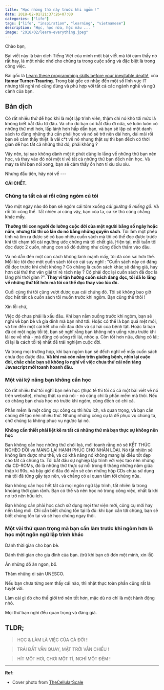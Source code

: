 ```yaml
---
title: "Học những thứ này trước khi ngỏm !"
date: 2018-02-01T21:37:26+07:00
categories: ["life"]
tags: ["life", "inspiration", "learning", "vietnamese"]
description: "Học, học nữa, hộc máu ... "
image: "2018/02/learn-everything.jpeg"
---
```


Chào bạn,

Bài viết này là bản dịch Tiếng Việt của mình một bài viết mà tôi cảm thấy nó rất hay, là một nhắc nhở cho chúng ta trong cuộc sống và đặc biệt là trong công việc.

Bài gốc là [Learn these programming skills before your inevitable death!](https://codewithoutrules.com/2018/02/01/too-much-to-learn/), của **Itamar Turner-Trauring**. Trong bài gốc có nhắc đến một số lĩnh vực IT nhưng tôi nghĩ nó cũng đúng và phú hợp với tất cả các ngành nghề và ngữ cảnh của bạn.

## Bản dịch

Có rất nhiều thứ để học khi là một lập trình viên, thậm chí nó khó tới mức là không biết bắt đầu từ đâu. Và cho dù bạn có bắt đầu đi nữa, sẽ luôn luôn có những thứ mới hơn, lấp lánh hơn hấp dẫn bạn, và bạn sẽ lập cả một danh sách to đùng những thứ cần phải học và nó sẽ trở nên dài hơn, dài mãi rồi bạn sẽ cảm thấy thiệt là vãi c*t về nó nhưng thật sự thì bạn đếch có thời gian để học tất cả những thứ đó, phải không ?

Vậy nên, tại sao không dành một ít phút dừng lo lắng về những thứ bạn nên học, và thay vào đó nói một tí về tất cả những thứ bạn đếch nên học. Và may ra khi bạn nói xong, bạn sẽ cảm thấy ổn hơn tí xíu xìu xiu.

Nhưng đầu tiên, hãy nói về ---

**CÁI CHẾT.**

### Chúng ta tất cả ai rồi cũng ngỏm củ tỏi

Vào một ngày nào đó bạn sẽ ngỏm cái tỏm xuống *cái giường 6 miếng gỗ*. Và rồi tôi cũng thế. Tất nhiên ai cũng vậy, bạn của ta, cả kẻ thù cũng chẳng khác mấy.

**Thường thì con người đo lường cuộc đời của một người bằng số ngày hoặc năm, nhưng tôi thì có lần đo nó bằng những quyển sách**. Tôi làm một phép tính và tìm ra được sẽ có bao nhiêu cuốn sách mà tôi có thể đọc được trước khi tôi chạm tới cái ngưỡng ước chừng mà tôi chết già. Hiện tại, mỗi tuần tôi đọc được 2 cuốn, nhưng con số đó dường như cũng đếch thấm vào đâu.

Và nó dẫn đến một con cách không lành mạnh mấy, tôi đã còn sai hơn thế. Mỗi lúc tôi đọc một cuốn sách tôi có cái suy nghĩ : "Cuốn sách này có đáng để đọc trước khi chết không ? Có chăng là cuốn sách khác sẽ đáng giá, hay hơn cái thứ thơ văn giải trí rẻ rách này ? Có phải đọc lại cuốn sách đã đọc là lãng phí thời gian ?". **Thay vì tận hưởng cuốn sách đang đọc, tôi đã lo lắng về những thứ tốt hơn mà tôi có thể đọc thay vào lúc đó.**

Cuối cùng thì tôi cũng vượt được qua cái chứng đó. Tôi sẽ không bao giờ đọc hết tất cả cuốn sách tôi muốn trước khi ngỏm. Bạn cũng thế thôi !

Xin lỗi chứ,

Việc đó chưa phải là xấu đâu. Khi bạn nằm xuống trước khi ngỏm, bạn sẽ nghĩ về bạn bè và gia đình mà bạn nhớ tới. Hoặc có thể là bạn quá mệt mỏi, và tìm đến một cái kết cho nỗi đau đớn và sợ hãi của bệnh tật. Hoặc là bạn đã có một ngày tồi tệ, bạn sẽ nghĩ rằng bạn không nên uống rượu trước khi lái xe về nhà - mà đừng có uống rồi lái, nhóc ạ. Còn tốt hơn nữa, đừng có lái; đi lại là cách tồi tệ nhất để trải nghiệm cuộc đời.

Và trong mọi trường hợp, khi bạn ngỏm bạn sẽ đếch nghĩ về mấy cuốn sách chưa đọc được đâu. **Và khi mà còn nằm trên giường bệnh, nhìn lại cuộc đời, chắc chắc bạn sẽ không lo nghĩ về việc chưa thử cái nền tảng Javascript mới toanh hoanh đâu.**

### Một vài kỹ năng bạn không cần học

Có rất nhiều thứ tôi nghĩ bạn nên học (thực tế thì tôi có cả một bài viết về nó trên website), nhưng thật ra mà nói - nó cũng chỉ là phần mềm mà thôi. Nếu có chăng bạn chưa học nó trước khi ngỏm, cũng đếch có chi cả.

Phần mềm là một công cụ: công cụ thì hữu ích, và quan trọng, và bạn cần chúng để tạo nên nhiều thứ. Nhưng những công cụ là để phục vụ chúng ta, chứ chúng ta không phục vụ ngược lại nó.

**Không cần thiết phải liệt kê ra tất cả những thứ mà bạn thực sự không nên học**

Bạn không cần học những thứ chói loà, mới toanh rằng nó sẽ KẾT THÚC NGHÈO ĐÓI và MANG LẠI HẠNH PHÚC CHO NHÂN LOẠI. Nó tất nhiên sẽ không làm được như thế, và có khả năng nó không mang lại điều tốt đẹp cho tất cả chúng ta. Tôi bắt đầu sự nghiệp lập trình với việc tạo nên những đĩa CD-ROMs, đó là những thứ thực sự nổi trong 6 tháng những năm giữa thập kỉ 90s, và bây giờ ở đâu đó vẫn sẽ còn những hộp CDs chưa sử dụng mà tôi đã từng gầy tạo nên, và chẳng có ai quan tâm tới chúng nữa.

Bạn không cần học hết tất cả mọi ngôn ngữ lập trình, tất nhiên là trong khoảng thời gian rãnh. Bạn có thể và nên học nó trong công việc, nhất là khi nó trở nên hữu ích.

Bạn không cần phải học cách sử dụng mọi thư viện mới, công cụ mới hay nền tảng mới. Chỉ cần biết chúng tồn tại là đủ: khi bạn cần tới chúng, bạn sẽ biết chúng tồn tại và sẽ học chúng ngay thôi.

### Một vài thứ quan trọng mà bạn cần làm trước khi ngỏm hơn là học một ngôn ngữ lập trình khác

Dành thời gian cho bạn bè.

Dành thời gian cho gia đình của bạn. (trừ khi bạn cô đơn một mình, xin lỗi)

Ăn những đồ ăn ngon, bổ.

Thăm những di sản UNESCO.

Nếu bạn chưa từng xem thấy cái nào, thì nhật thực toàn phần cũng rất là tuyệt vời.

Làm cái gì đó cho thế giới trở nên tốt hơn, mặc dù nó chỉ là một hành động nhỏ.

Mọi thứ bạn nghĩ đều quan trọng và đáng giá.

## TLDR;

> HỌC & LÀM LÀ VIỆC CỦA CẢ ĐỜI !

> TRÁI ĐẤT VẪN QUAY, MẶT TRỜI VẪN CHIẾU !

> HÍT MỘT HƠI, CHƠI MỘT TÍ, NGHỈ MỘT ĐÊM !

---------

**Ref:**

- Cover photo from [TheCellularScale](http://cellularscale.blogspot.com/2013/05/everyone-should-learn-everything.html)
